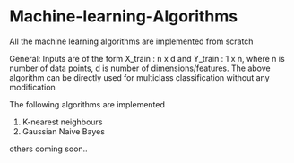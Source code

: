 # Machine-learning-Algorithms
All the machine learning algorithms are implemented from scratch

General: Inputs are of the form X_train : n x d and Y_train : 1 x n, where n is number of data points, d is number of dimensions/features. The above algorithm can be directly used for multiclass classification without any modification

The following algorithms are implemented
1. K-nearest neighbours
2. Gaussian Naive Bayes

others coming soon..
